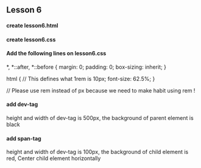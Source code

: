 ## Lesson 6
#### create lesson6.html
#### create lesson6.css

####  Add the following lines on lesson6.css

*,
*::after,
*::before {
    margin: 0;
    padding: 0;
    box-sizing: inherit;
}

html {
    // This defines what 1rem is 10px;
    font-size: 62.5%;
}

// Please use rem instead of px because we need to make habit using rem !

#### add dev-tag
height and width of dev-tag is 500px,
the background of parent element is black

#### add span-tag
height and width of dev-tag is 100px,
the background of child element is red,
Center child element horizontally
